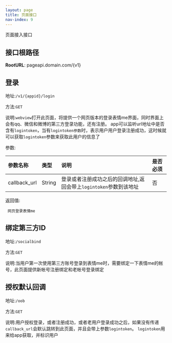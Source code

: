 ```yaml
---
layout: page
title: 页面接口
nav-index: 9
---
```

页面接入接口

接口根路径
----------------
**RootURL**: pageapi.domain.com/{v1}

登录
----------------

地址:`/v1/{appid}/login`

方法:`GET`

说明:`webview`打开此页面，将提供一个网页版本的登录表情me界面，同时界面上会有qq、微信和微博的第三方登录功能，还有注册。
app可以监听url地址中是否含有`logintoken`，当有`logintoken参数`时，表示用户用户登录注册成功，这时候就可以获取`logintoken`参数来获取此用户的信息了

参数:

| 参数名称        |类型    |说明                              |是否必须|
|:------------- |:-------|:--------------------------------|:-----|
| callback_url  |String  |登录或者注册成功之后的回调地址,返回会带上`logintoken`参数到该地址|否 | 

返回值:

     网页登录表情me

绑定第三方ID
----------------

地址:`/socialbind`

方法:`GET`

说明:当用户第一次使用第三方账号登录到表情me时，需要绑定一下表情me的帐号，此页面提供新帐号注册绑定和老帐号登录绑定

授权默认回调
----------------

地址:`/oob`

方法:`GET`

说明:用户授权登录，或者注册成功，或者老用户登录成功之后，如果没有传递`callback_url`会默认跳转到此页面，并且会带上参数`logintoken`。
`logintoken`用来给app获取，并标识用户